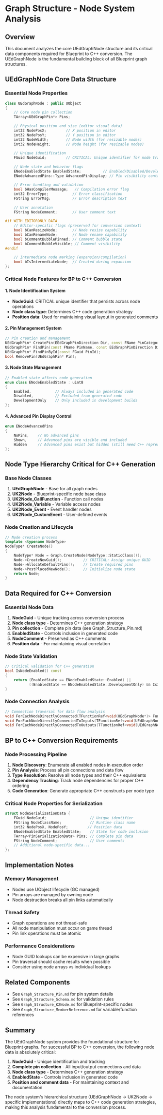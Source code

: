 # Graph Structure - Node System Analysis

## Overview
This document analyzes the core UEdGraphNode structure and its critical data components required for Blueprint to C++ conversion. The UEdGraphNode is the fundamental building block of all Blueprint graph structures.

## UEdGraphNode Core Data Structure

### Essential Node Properties
```cpp
class UEdGraphNode : public UObject
{
    // Core node pin collection
    TArray<UEdGraphPin*> Pins;
    
    // Physical position and size (editor visual data)
    int32 NodePosX;         // X position in editor
    int32 NodePosY;         // Y position in editor  
    int32 NodeWidth;        // Node width (for resizable nodes)
    int32 NodeHeight;       // Node height (for resizable nodes)
    
    // Unique identification
    FGuid NodeGuid;         // CRITICAL: Unique identifier for node tracking
    
    // Node state and behavior flags
    ENodeEnabledState EnabledState;          // Enabled/Disabled/DevelopmentOnly
    ENodeAdvancedPins::Type AdvancedPinDisplay; // Pin visibility control
    
    // Error handling and validation
    bool bHasCompilerMessage;   // Compilation error flag
    int32 ErrorType;           // Error classification
    FString ErrorMsg;          // Error description text
    
    // User annotation
    FString NodeComment;       // User comment text
    
#if WITH_EDITORONLY_DATA
    // Editor-specific flags (preserved for conversion context)
    bool bCanResizeNode;       // Node resize capability
    bool bCanRenameNode;       // Node rename capability
    bool bCommentBubblePinned; // Comment bubble state
    bool bCommentBubbleVisible; // Comment visibility
#endif
    
    // Intermediate node marking (expansion/compilation)
    bool bIsIntermediateNode;  // Created during expansion
};
```

### Critical Node Features for BP to C++ Conversion

#### 1. Node Identification System
- **NodeGuid**: CRITICAL unique identifier that persists across node operations
- **Node class type**: Determines C++ code generation strategy
- **Position data**: Used for maintaining visual layout in generated comments

#### 2. Pin Management System
```cpp
// Pin creation and management
UEdGraphPin* CreatePin(EEdGraphPinDirection Dir, const FName PinCategory, const FName PinName);
UEdGraphPin* FindPin(const FName PinName, const EEdGraphPinDirection Direction = EGPD_MAX);
UEdGraphPin* FindPinById(const FGuid PinId);
bool RemovePin(UEdGraphPin* Pin);
```

#### 3. Node State Management
```cpp
// Enabled state affects code generation
enum class ENodeEnabledState : uint8
{
    Enabled,           // Always included in generated code
    Disabled,          // Excluded from generated code
    DevelopmentOnly    // Only included in development builds
};
```

#### 4. Advanced Pin Display Control
```cpp
enum ENodeAdvancedPins
{
    NoPins,    // No advanced pins
    Shown,     // Advanced pins are visible and included
    Hidden     // Advanced pins exist but hidden (still need C++ representation)
};
```

## Node Type Hierarchy Critical for C++ Generation

### Base Node Classes
1. **UEdGraphNode** - Base for all graph nodes
2. **UK2Node** - Blueprint-specific node base class
3. **UK2Node_CallFunction** - Function call nodes
4. **UK2Node_Variable** - Variable access nodes  
5. **UK2Node_Event** - Event handler nodes
6. **UK2Node_CustomEvent** - User-defined events

### Node Creation and Lifecycle
```cpp
// Node creation process
template <typename NodeType>
NodeType* CreateNode()
{
    NodeType* Node = Graph.CreateNode(NodeType::StaticClass());
    Node->CreateNewGuid();          // CRITICAL: Assign unique GUID
    Node->AllocateDefaultPins();    // Create required pins
    Node->PostPlacedNewNode();      // Initialize node state
    return Node;
}
```

## Data Required for C++ Conversion

### Essential Node Data
1. **NodeGuid** - Unique tracking across conversion process
2. **Node class type** - Determines C++ generation strategy
3. **Pin collection** - Complete pin data (see Graph_Structure_Pin.md)
4. **EnabledState** - Controls inclusion in generated code
5. **NodeComment** - Preserved as C++ comments
6. **Position data** - For maintaining visual correlation

### Node State Validation
```cpp
// Critical validation for C++ generation
bool IsNodeEnabled() const
{
    return (EnabledState == ENodeEnabledState::Enabled) || 
           ((EnabledState == ENodeEnabledState::DevelopmentOnly) && IsInDevelopmentMode());
}
```

### Node Connection Analysis
```cpp
// Connection traversal for data flow analysis
void ForEachNodeDirectlyConnected(TFunctionRef<void(UEdGraphNode*)> Func);
void ForEachNodeDirectlyConnectedToInputs(TFunctionRef<void(UEdGraphNode*)> Func);
void ForEachNodeDirectlyConnectedToOutputs(TFunctionRef<void(UEdGraphNode*)> Func);
```

## BP to C++ Conversion Requirements

### Node Processing Pipeline
1. **Node Discovery**: Enumerate all enabled nodes in execution order
2. **Pin Analysis**: Process all pin connections and data flow
3. **Type Resolution**: Resolve all node types and their C++ equivalents  
4. **Dependency Tracking**: Track node dependencies for proper C++ ordering
5. **Code Generation**: Generate appropriate C++ constructs per node type

### Critical Node Properties for Serialization
```cpp
struct NodeSerializationData {
    FGuid NodeGuid;                    // Unique identifier
    FString NodeClassName;             // Runtime class name
    int32 NodePosX, NodePosY;         // Position data
    ENodeEnabledState EnabledState;    // State for code inclusion
    TArray<PinSerializationData> Pins; // Complete pin data
    FString NodeComment;               // User comments
    // Additional node-specific data...
};
```

## Implementation Notes

### Memory Management
- Nodes use UObject lifecycle (GC managed)
- Pin arrays are managed by owning node
- Node destruction breaks all pin links automatically

### Thread Safety
- Graph operations are not thread-safe
- All node manipulation must occur on game thread
- Pin link operations must be atomic

### Performance Considerations
- Node GUID lookups can be expensive in large graphs
- Pin traversal should cache results when possible
- Consider using node arrays vs individual lookups

## Related Components
- See `Graph_Structure_Pin.md` for pin system details
- See `Graph_Structure_Schema.md` for validation rules
- See `Graph_Structure_K2Node.md` for Blueprint-specific nodes
- See `Graph_Structure_MemberReference.md` for variable/function references

## Summary

The UEdGraphNode system provides the foundational structure for Blueprint graphs. For successful BP to C++ conversion, the following node data is absolutely critical:

1. **NodeGuid** - Unique identification and tracking
2. **Complete pin collection** - All input/output connections and data
3. **Node class type** - Determines C++ generation strategy
4. **EnabledState** - Controls inclusion in generated code
5. **Position and comment data** - For maintaining context and documentation

The node system's hierarchical structure (UEdGraphNode → UK2Node → specific implementations) directly maps to C++ code generation strategies, making this analysis fundamental to the conversion process.